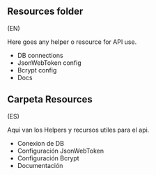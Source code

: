 ## Resources folder
(EN)

Here goes any helper o resource for API use.

- DB connections
- JsonWebToken config
- Bcrypt config
- Docs

## Carpeta Resources
(ES)

Aqui van los Helpers y recursos utiles para el api.

- Conexion de DB
- Configuración JsonWebToken
- Configuración Bcrypt
- Documentación